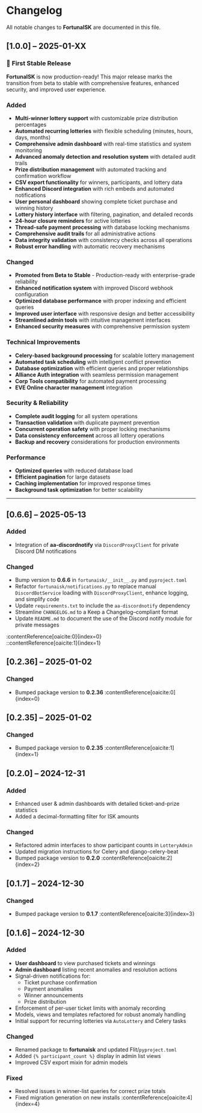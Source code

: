 # Changelog

All notable changes to **FortunaISK** are documented in this file.

## [1.0.0] – 2025-01-XX

### 🎉 **First Stable Release**

**FortunaISK** is now production-ready! This major release marks the transition from beta to stable with comprehensive features, enhanced security, and improved user experience.

### Added

- **Multi-winner lottery support** with customizable prize distribution percentages
- **Automated recurring lotteries** with flexible scheduling (minutes, hours, days, months)
- **Comprehensive admin dashboard** with real-time statistics and system monitoring
- **Advanced anomaly detection and resolution system** with detailed audit trails
- **Prize distribution management** with automated tracking and confirmation workflow
- **CSV export functionality** for winners, participants, and lottery data
- **Enhanced Discord integration** with rich embeds and automated notifications
- **User personal dashboard** showing complete ticket purchase and winning history
- **Lottery history interface** with filtering, pagination, and detailed records
- **24-hour closure reminders** for active lotteries
- **Thread-safe payment processing** with database locking mechanisms
- **Comprehensive audit trails** for all administrative actions
- **Data integrity validation** with consistency checks across all operations
- **Robust error handling** with automatic recovery mechanisms

### Changed

- **Promoted from Beta to Stable** - Production-ready with enterprise-grade reliability
- **Enhanced notification system** with improved Discord webhook configuration
- **Optimized database performance** with proper indexing and efficient queries
- **Improved user interface** with responsive design and better accessibility
- **Streamlined admin tools** with intuitive management interfaces
- **Enhanced security measures** with comprehensive permission system

### Technical Improvements

- **Celery-based background processing** for scalable lottery management
- **Automated task scheduling** with intelligent conflict prevention
- **Database optimization** with efficient queries and proper relationships
- **Alliance Auth integration** with seamless permission management
- **Corp Tools compatibility** for automated payment processing
- **EVE Online character management** integration

### Security & Reliability

- **Complete audit logging** for all system operations
- **Transaction validation** with duplicate payment prevention
- **Concurrent operation safety** with proper locking mechanisms
- **Data consistency enforcement** across all lottery operations
- **Backup and recovery** considerations for production environments

### Performance

- **Optimized queries** with reduced database load
- **Efficient pagination** for large datasets
- **Caching implementation** for improved response times
- **Background task optimization** for better scalability

______________________________________________________________________

## [0.6.6] – 2025-05-13

### Added

- Integration of **aa-discordnotify** via `DiscordProxyClient` for private Discord DM notifications

### Changed

- Bump version to **0.6.6** in `fortunaisk/__init__.py` and `pyproject.toml`
- Refactor `fortuna­isk/notifications.py` to replace manual `DiscordBotService` loading with `DiscordProxyClient`, enhance logging, and simplify code
- Update `requirements.txt` to include the `aa-discordnotify` dependency
- Streamline `CHANGELOG.md` to a Keep a Changelog–compliant format
- Update `README.md` to document the use of the Discord notify module for private messages

:contentReference[oaicite:0]{index=0}\
::contentReference[oaicite:1]{index=1}

## [0.2.36] – 2025-01-02

### Changed

- Bumped package version to **0.2.36** :contentReference[oaicite:0]{index=0}

## [0.2.35] – 2025-01-02

### Changed

- Bumped package version to **0.2.35** :contentReference[oaicite:1]{index=1}

## [0.2.0] – 2024-12-31

### Added

- Enhanced user & admin dashboards with detailed ticket-and-prize statistics
- Added a decimal-formatting filter for ISK amounts

### Changed

- Refactored admin interfaces to show participant counts in `LotteryAdmin`
- Updated migration instructions for Celery and django-celery-beat
- Bumped package version to **0.2.0** :contentReference[oaicite:2]{index=2}

## [0.1.7] – 2024-12-30

### Changed

- Bumped package version to **0.1.7** :contentReference[oaicite:3]{index=3}

## [0.1.6] – 2024-12-30

### Added

- **User dashboard** to view purchased tickets and winnings
- **Admin dashboard** listing recent anomalies and resolution actions
- Signal-driven notifications for:
  - Ticket purchase confirmation
  - Payment anomalies
  - Winner announcements
  - Prize distribution
- Enforcement of per-user ticket limits with anomaly recording
- Models, views and templates refactored for robust anomaly handling
- Initial support for recurring lotteries via `AutoLottery` and Celery tasks

### Changed

- Renamed package to **fortunaisk** and updated Flit/`pyproject.toml`
- Added `{% participant_count %}` display in admin list views
- Improved CSV export mixin for admin models

### Fixed

- Resolved issues in winner-list queries for correct prize totals
- Fixed migration generation on new installs :contentReference[oaicite:4]{index=4}

